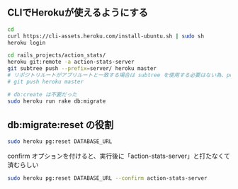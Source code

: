 ## CLIでHerokuが使えるようにする
```bash
cd
curl https://cli-assets.heroku.com/install-ubuntu.sh | sudo sh
heroku login
```
```bash
cd rails_projects/action_stats/
heroku git:remote -a action-stats-server
git subtree push --prefix=server/ heroku master
# リポジトリルートがアプリルートと一致する場合は subtree を使用する必要はない為、pushは以下コマンドで十分
# git push heroku master
```

```bash
# db:create は不要だった
sudo heroku run rake db:migrate
```

## db:migrate:reset の役割
```bash
sudo heroku pg:reset DATABASE_URL
```
confirm オプションを付けると、実行後に「action-stats-server」と打たなくて済むらしい
```bash
sudo heroku pg:reset DATABASE_URL --confirm action-stats-server
```
